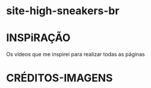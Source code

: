 # site-high-sneakers-br


# INSPiRAÇÃO

Os vídeos que me inspirei para realizar todas as páginas


# CRÉDITOS-IMAGENS

